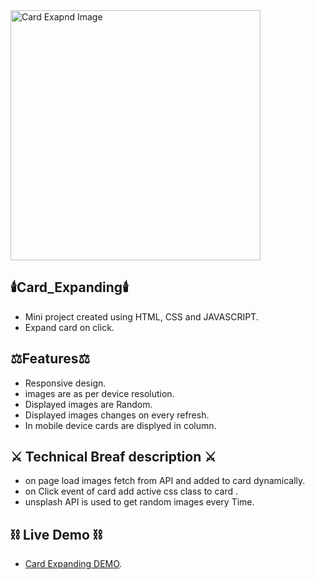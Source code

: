 
<img src="https://github.com/CodeArcc/card_layout/blob/master/main/images/Expanding_cards.jpg" alt="Card Exapnd Image" width="400" height="400" />

## :candle:Card_Expanding:candle:
- Mini project created using HTML, CSS and JAVASCRIPT.
- Expand card on click.

## :balance_scale:Features:balance_scale:
- Responsive design.
- images are as per device resolution.
- Displayed images are Random.
- Displayed images changes on every refresh.
- In mobile device cards are displyed in column.

## :crossed_swords: Technical Breaf description :crossed_swords:
- on page load images fetch from API and added to card dynamically.
- on Click event of card add active css class to card .
- unsplash API is used to get random images every Time.

## :chains: Live Demo :chains:
- [Card Expanding DEMO](https://codearc.ml/1_card_Expanding/index.html).
